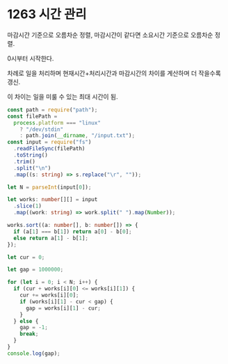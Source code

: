 # 1263 시간 관리

마감시간 기준으로 오름차순 정렬, 마감시간이 같다면 소요시간 기준으로 오름차순 정렬.

0시부터 시작한다.

차례로 일을 처리하며 현재시간+처리시간과 마감시간의 차이를 계산하며 더 작을수록 갱신.

이 차이는 일을 미룰 수 있는 최대 시간이 됨.

```typescript
const path = require("path");
const filePath =
  process.platform === "linux"
    ? "/dev/stdin"
    : path.join(__dirname, "/input.txt");
const input = require("fs")
  .readFileSync(filePath)
  .toString()
  .trim()
  .split("\n")
  .map((s: string) => s.replace("\r", ""));

let N = parseInt(input[0]);

let works: number[][] = input
  .slice(1)
  .map((work: string) => work.split(" ").map(Number));

works.sort((a: number[], b: number[]) => {
  if (a[1] === b[1]) return a[0] - b[0];
  else return a[1] - b[1];
});

let cur = 0;

let gap = 1000000;

for (let i = 0; i < N; i++) {
  if (cur + works[i][0] <= works[i][1]) {
    cur += works[i][0];
    if (works[i][1] - cur < gap) {
      gap = works[i][1] - cur;
    }
  } else {
    gap = -1;
    break;
  }
}
console.log(gap);
```
